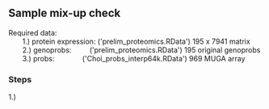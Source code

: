 ## Sample mix-up check

Required data:<br />
&nbsp;&nbsp;&nbsp;&nbsp;&nbsp;&nbsp; 1.) protein expression: ('prelim_proteomics.RData')    195 x 7941 matrix <br />
&nbsp;&nbsp;&nbsp;&nbsp;&nbsp;&nbsp; 2.) genoprobs: &ensp;&ensp;&ensp;&ensp; ('prelim_proteomics.RData')    195 original genoprobs <br />
&nbsp;&nbsp;&nbsp;&nbsp;&nbsp;&nbsp; 3.) probs:&nbsp;&nbsp;&nbsp;&nbsp;&nbsp;&nbsp;&nbsp;&nbsp;&nbsp;&nbsp;&nbsp;&nbsp;&nbsp;&nbsp;('Choi_probs_interp64k.RData') 969 MUGA array <br />
    
    
    
  
### Steps

1.) 

